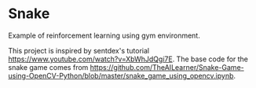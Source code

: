 # Snake
Example of reinforcement learning using gym environment.

This project is inspired by sentdex's tutorial https://www.youtube.com/watch?v=XbWhJdQgi7E.
The base code for the snake game comes from https://github.com/TheAILearner/Snake-Game-using-OpenCV-Python/blob/master/snake_game_using_opencv.ipynb.
